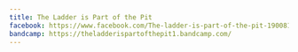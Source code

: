 ```yaml
---
title: The Ladder is Part of the Pit
facebook: https://www.facebook.com/The-ladder-is-part-of-the-pit-190081514429372/
bandcamp: https://theladderispartofthepit1.bandcamp.com/
---
```

